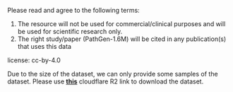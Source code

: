 Please read and agree to the following terms: 

1. The resource will not be used for commercial/clinical purposes and will be used for scientific research only. 
2. The  right study/paper (PathGen-1.6M) will be cited in any publication(s) that uses this data 

license: cc-by-4.0  

Due to the size of the dataset, we can only provide some samples of the dataset. Please use [**this**](https://pub-7a38cc906afa44a4a01533c288d0b1af.r2.dev/PathGen-1.6M.json) cloudflare R2 link to download the dataset.